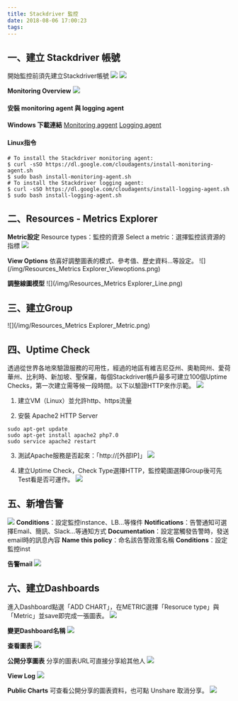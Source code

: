 ```yaml
---
title: Stackdriver 監控
date: 2018-08-06 17:00:23
tags:
---
```

## 一、建立 Stackdriver 帳號
開始監控前須先建立Stackdriver帳號
![](/img/Account-1.png)
![](/img/Account-2.png)

**Monitoring Overview**
![](/img/Monitoring_Overview.png)

#### 安裝 monitoring agent 與 logging agent
**Windows 下載連結**
[Monitoring aggent](https://repo.stackdriver.com/windows/StackdriverMonitoring-GCM-46.exe)
[Logging agent](https://dl.google.com/cloudagents/windows/StackdriverLogging-v1-8.exe)


#### Linux指令
```
# To install the Stackdriver monitoring agent:
$ curl -sSO https://dl.google.com/cloudagents/install-monitoring-agent.sh
$ sudo bash install-monitoring-agent.sh
# To install the Stackdriver logging agent:
$ curl -sSO https://dl.google.com/cloudagents/install-logging-agent.sh
$ sudo bash install-logging-agent.sh
```

## 二、Resources - Metrics Explorer
**Metric設定**
Resource types：監控的資源
Select a metric：選擇監控該資源的指標
![](/img/UptimeCheck_Dashboard.png)

**View Options**
依喜好調整圖表的模式、參考值、歷史資料…等設定。
![](/img/Resources_Metrics Explorer_Viewoptions.png)

**調整線圖模型**
![](/img/Resources_Metrics Explorer_Line.png)

## 三、建立Group
![](/img/Resources_Metrics Explorer_Metric.png)

## 四、Uptime Check
透過從世界各地來驗證服務的可用性，經過的地區有維吉尼亞州、奧勒岡州、愛荷華州、比利時、新加坡、聖保羅，每個Stackdriver帳戶最多可建立100個Uptime Checks，第一次建立需等候一段時間。以下以驗證HTTP來作示範。
![](/img/UptimeCheck_Dashboard.png)

1. 建立VM（Linux）並允許http、https流量

2. 安裝 Apache2 HTTP Server
```
sudo apt-get update
sudo apt-get install apache2 php7.0
sudo service apache2 restart
```

3. 測試Apache服務是否起來：「http://[外部IP]」
![](/img/Apache.png)

4. 建立Uptime Check，Check Type選擇HTTP，監控範圍選擇Group後可先Test看是否可運作。
![](/img/Uptimecheck.png)



## 五、新增告警
![](/img/Alert_Set.png)
**Conditions**：設定監控instance、LB...等條件
**Notifications**：告警通知可選擇Email、簡訊、Slack…等通知方式
**Documentation**：設定當觸發告警時，發送email時的訊息內容
**Name this policy**：命名該告警政策名稱
**Conditions**：設定監控inst

**告警mail**
![](/img/Alert_mail.png)


## 六、建立Dashboards
進入Dashboard點選「ADD CHART」，在METRIC選擇「Resoruce type」與「Metric」並save即完成一張圖表。
![](/img/dashboard.png)

**變更Dashboard名稱**
![](/img/dashboard-2.png)

**查看圖表**
![](/img/dashboard-1.png)

**公開分享圖表**
分享的圖表URL可直接分享給其他人
![](/img/dashboard-share.png)

**View Log**
![](/img/dashboard-log.png)

**Public Charts**
可查看公開分享的圖表資料，也可點 Unshare 取消分享。
![](/img/PublicCharts.png)